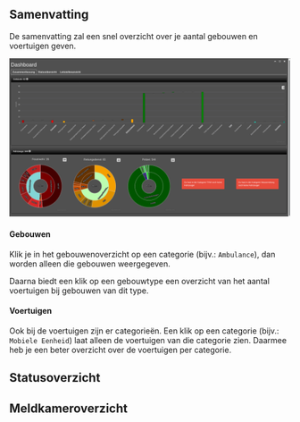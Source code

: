 ## Samenvatting
De samenvatting zal een snel overzicht over je aantal gebouwen en voertuigen geven.

![Samenvatting](assets/img/summary_de_DE.png)

#### Gebouwen
Klik je in het gebouwenoverzicht op een categorie (bijv.: `Ambulance`), dan worden alleen die gebouwen weergegeven.


Daarna biedt een klik op een gebouwtype een overzicht van het aantal voertuigen bij gebouwen van dit type.

#### Voertuigen
Ook bij de voertuigen zijn er categorieën. Een klik op een categorie (bijv.: `Mobiele Eenheid`) laat alleen de voertuigen van die categorie zien. Daarmee heb je een beter overzicht over de voertuigen per categorie.

## Statusoverzicht

## Meldkameroverzicht
